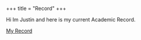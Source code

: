 +++
title = "Record"
+++

Hi Im Justin and here is my current Academic Record.

[My Record](/Record.pdf)